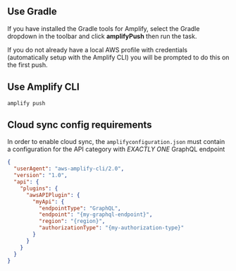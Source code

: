 ## Use Gradle

If you have installed the Gradle tools for Amplify, select the Gradle dropdown in the toolbar and click **amplifyPush** then run the task.

<amplify-callout>

If you do not already have a local AWS profile with credentials (automatically setup with the Amplify CLI) you will be prompted to do this on the first push.

</amplify-callout>

## Use Amplify CLI

```
amplify push
```

## Cloud sync config requirements

In order to enable cloud sync, the `amplifyconfiguration.json` must contain a configuration for the API category with *EXACTLY ONE* GraphQL endpoint

```json
{
  "userAgent": "aws-amplify-cli/2.0",
  "version": "1.0",
  "api": {
    "plugins": {
      "awsAPIPlugin": {
        "myApi": {
          "endpointType": "GraphQL",
          "endpoint": "{my-graphql-endpoint}",
          "region": "{region}",
          "authorizationType": "{my-authorization-type}"
        }
      }
    }
  }
}
```
